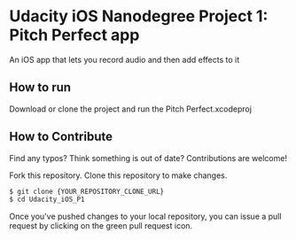 # Udacity iOS Nanodegree Project 1: Pitch Perfect app
An iOS app that lets you record audio and then add effects to it

## How to run

Download or clone the project and run the Pitch Perfect.xcodeproj

## How to Contribute

Find any typos? Think something is out of date? Contributions are welcome!

Fork this repository. 
Clone this repository to make changes.
```sh
$ git clone {YOUR_REPOSITORY_CLONE_URL}
$ cd Udacity_iOS_P1
```
Once you've pushed changes to your local repository, you can issue a pull request by clicking on the green pull request icon.
